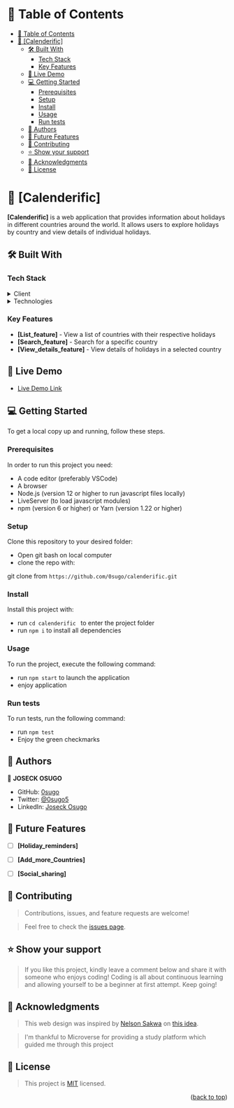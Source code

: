 <!-- TABLE OF CONTENTS -->

# 📗 Table of Contents

- [📗 Table of Contents](#-table-of-contents)
- [📖 \[Calenderific\] ](#-calenderific-)
  - [🛠 Built With ](#-built-with-)
    - [Tech Stack ](#tech-stack-)
    - [Key Features ](#key-features-)
  - [🚀 Live Demo ](#-live-demo-)
  - [💻 Getting Started ](#-getting-started-)
    - [Prerequisites](#prerequisites)
    - [Setup](#setup)
    - [Install](#install)
    - [Usage](#usage)
    - [Run tests](#run-tests)
  - [👥 Authors ](#-authors-)
  - [🔭 Future Features ](#-future-features-)
  - [🤝 Contributing ](#-contributing-)
  - [⭐️ Show your support ](#️-show-your-support-)
  - [🙏 Acknowledgments ](#-acknowledgments-)
  - [📝 License ](#-license-)

<!-- PROJECT DESCRIPTION -->

# 📖 [Calenderific] <a name="about-project"></a>

**[Calenderific]** is a web application that provides information about holidays in different countries around the world. It allows users to explore holidays by country and view details of individual holidays.

## 🛠 Built With <a name="built-with"></a>

### Tech Stack <a name="tech-stack"></a>


<details>
  <summary>Client</summary>
   <ul>
    <li><a href="https://developer.mozilla.org/en-US/docs/Web/HTML">HTML</a></li>
    <li><a href="https://developer.mozilla.org/en-US/docs/Web/CSS">CSS</a></li>
    <li><a href="https://developer.mozilla.org/en-US/docs/Web/JavaScript">JavaScript</a></li>    
  </ul>
</details>

<details>
<summary>Technologies</summary>
  <ul>
    <li><a href="https://create-react-app.dev">React</a></li>
    <li><a href="https://redux.js.org/">Redux</a></li>
    <li><a href="https://axios-http.com/">Axios</a></li>    
  </ul>
</details>

<!-- Features -->

### Key Features <a name="key-features"></a>


- **[List_feature]** - View a list of countries with their respective holidays
- **[Search_feature]** - Search for a specific country
- **[View_details_feature]** - View details of holidays in a selected country

<!-- LIVE DEMO -->

## 🚀 Live Demo <a name="live-demo"></a>


- [Live Demo Link](https://yourdeployedapplicationlink.com)


<!-- GETTING STARTED -->

## 💻 Getting Started <a name="getting-started"></a>

To get a local copy up and running, follow these steps.

### Prerequisites

In order to run this project you need:
- A code editor (preferably VSCode)
- A browser
- Node.js (version 12 or higher to run javascript files locally)
- LiveServer (to load javascript modules)
- npm (version 6 or higher) or Yarn (version 1.22 or higher)


### Setup
Clone this repository to your desired folder:

- Open git bash on local computer
- clone the repo with: 

git clone from ```https://github.com/0sugo/calenderific.git```

### Install

Install this project with:

- run ```cd calenderific ``` to enter the project folder
- run ```npm i``` to install all dependencies



### Usage

To run the project, execute the following command:

- run ```npm start``` to launch the application
- enjoy application


### Run tests

To run tests, run the following command:

- run ```npm test```
- Enjoy the green checkmarks



<!-- AUTHORS -->

## 👥 Authors <a name="authors"></a>

👤 **JOSECK OSUGO**

- GitHub: [0sugo](https://github.com/0sugo)
- Twitter: [@0sugo5](https://twitter.com/osugo5)
- LinkedIn: [Joseck Osugo](https://www.linkedin.com/in/joseck-osugo/)



<!-- FUTURE FEATURES -->

## 🔭 Future Features <a name="future-features"></a>

- [ ] **[Holiday_reminders]**
- [ ] **[Add_more_Countries]**
- [ ] **[Social_sharing]**


<!-- CONTRIBUTING -->

## 🤝 Contributing <a name="contributing"></a>

> Contributions, issues, and feature requests are welcome!

> Feel free to check the [issues page](https://github.com/0sugo/calenderific/issues).


<!-- SUPPORT -->

## ⭐️ Show your support <a name="support"></a>

> If you like this project, kindly leave a comment below and share it with someone who enjoys coding! Coding is all about continuous learning and allowing yourself to be a beginner at first attempt. Keep going! 


<!-- ACKNOWLEDGEMENTS -->

## 🙏 Acknowledgments <a name="acknowledgements"></a>

> This web design was inspired by [Nelson Sakwa](https://www.behance.net/sakwadesignstudio)
on [this idea](https://www.behance.net/gallery/31579789/Ballhead-App-(Free-PSDs)).

> I'm thankful to Microverse for providing a study platform which guided me through this project


<!-- LICENSE -->

## 📝 License <a name="license"></a>

> This project is [MIT](./LICENSE) licensed.

<p align="right">(<a href="#readme-top">back to top</a>)</p>
